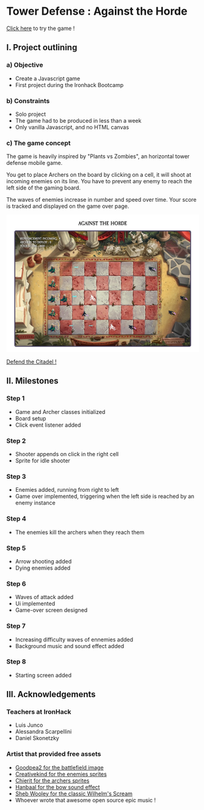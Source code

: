 # Tower Defense : Against the Horde

[Click here](https://leyberoh.github.io/tower-defense/) to try the game !

## I. Project outlining

### a) Objective

- Create a Javascript game
- First project during the Ironhack Bootcamp

### b) Constraints

- Solo project
- The game had to be produced in less than a week
- Only vanilla Javascript, and no HTML canvas

### c) The game concept

The game is heavily inspired by "Plants vs Zombies", an horizontal tower defense mobile game.

You get to place Archers on the board by clicking on a cell, it will shoot at incoming enemies on its line. You have to prevent any enemy to reach the left side of the gaming board.

The waves of enemies increase in number and speed over time. Your score is tracked and displayed on the game over page.

![Screenshot of the game](./images/screenhot-game.jpg "Screenshot of the game")

[Defend the Citadel !](https://leyberoh.github.io/tower-defense/)

## II. Milestones

### Step 1

- Game and Archer classes initialized
- Board setup
- Click event listener added

### Step 2

- Shooter appends on click in the right cell
- Sprite for idle shooter

### Step 3

- Enemies added, running from right to left
- Game over implemented, triggering when the left side is reached by an enemy instance

### Step 4

- The enemies kill the archers when they reach them

### Step 5

- Arrow shooting added
- Dying enemies added

### Step 6

- Waves of attack added
- Ui implemented
- Game-over screen designed

### Step 7

- Increasing difficulty waves of ennemies added
- Background music and sound effect added

### Step 8

- Starting screen added

## III. Acknowledgements

### Teachers at IronHack

- Luis Junco
- Alessandra Scarpellini
- Daniel Skonetzky

### Artist that provided free assets

- [Goodpea2 for the battlefield image](https://www.deviantart.com/goodpea2/gallery)
- [Creativekind for the enemies sprites](https://creativekind.itch.io/)
- [Chierit for the archers sprites](https://chierit.itch.io/)
- [Hanbaal for the bow sound effect](https://freesound.org/people/Hanbaal/)
- [Sheb Wooley for the classic Wilhelm's Scream](https://fr.wikipedia.org/wiki/Cri_Wilhelm)
- Whoever wrote that awesome open source epic music !
